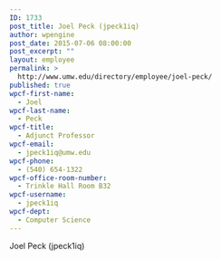 ```yaml
---
ID: 1733
post_title: Joel Peck (jpeck1iq)
author: wpengine
post_date: 2015-07-06 08:00:00
post_excerpt: ""
layout: employee
permalink: >
  http://www.umw.edu/directory/employee/joel-peck/
published: true
wpcf-first-name:
  - Joel
wpcf-last-name:
  - Peck
wpcf-title:
  - Adjunct Professor
wpcf-email:
  - jpeck1iq@umw.edu
wpcf-phone:
  - (540) 654-1322
wpcf-office-room-number:
  - Trinkle Hall Room B32
wpcf-username:
  - jpeck1iq
wpcf-dept:
  - Computer Science
---
```

Joel Peck (jpeck1iq)